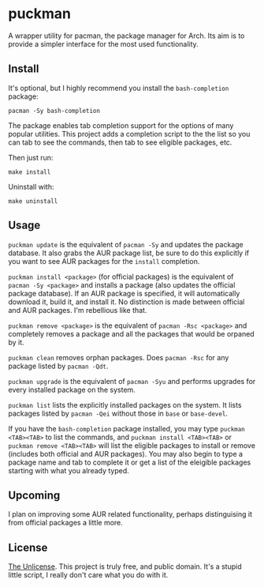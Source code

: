 puckman
=======
A wrapper utility for pacman, the package manager for Arch.
Its aim is to provide a simpler interface for the most used functionality.

Install
-------
It's optional, but I highly recommend you install the `bash-completion` package:
```
pacman -Sy bash-completion
```
The package enables tab completion support for the options of many popular utilities.
This project adds a completion script to the the list so you can tab to see the commands, then tab to see eligible packages, etc.

Then just run:
```
make install
```

Uninstall with:
```
make uninstall
```

Usage
-----
`puckman update` is the equivalent of `pacman -Sy` and updates the package database. It also grabs the AUR package list, be sure to do this explicitly if you want to see AUR packages for the `install` completion.

`puckman install <package>` (for official packages) is the equivalent of `pacman -Sy <package>`  and installs a package (also updates the official package database). If an AUR package is specified, it will automatically download it, build it, and install it. No distinction is made between official and AUR packages. I'm rebellious like that.

`puckman remove <package>` is the equivalent of `pacman -Rsc <package>` and completely removes a package and all the packages that would be orpaned by it.

`puckman clean` removes orphan packages. Does `pacman -Rsc` for any package listed by `pacman -Qdt`.

`puckman upgrade` is the equivalent of `pacman -Syu` and performs upgrades for every installed package on the system.

`puckman list` lists the explicitly installed packages on the system. It lists packages listed by `pacman -Qei` without those in `base` or `base-devel`.

If you have the `bash-completion` package installed, you may type `puckman <TAB><TAB>` to list the commands, and `puckman install <TAB><TAB>` or `puckman remove <TAB><TAB>` will list the eligible packages to install or remove (includes both official and AUR packages). You may also begin to type a package name and tab to complete it or get a list of the eleigible packages starting with what you already typed.

Upcoming
--------
I plan on improving some AUR related functionality, perhaps distinguising it from official packages a little more.

License
-------
[The Unlicense](http://unlicense.org/). This project is truly free, and public domain. It's a stupid little script, I really don't care what you do with it.